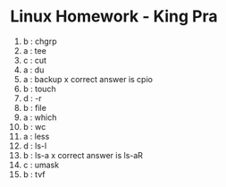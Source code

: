 # Linux Homework - King Pra

01. b : chgrp
02. a : tee
03. c : cut
04. a : du
05. a : backup x correct answer is cpio
06. b : touch
07. d : -r
08. b : file
09. a : which
10. b : wc
11. a : less
12. d : ls-l
13. b : ls-a x correct answer is ls-aR
14. c : umask
15. b : tvf